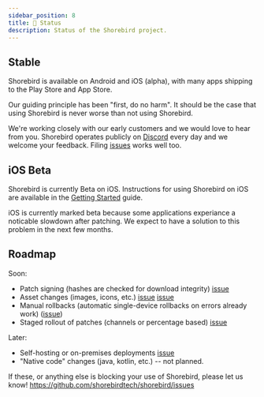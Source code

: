 ```yaml
---
sidebar_position: 8
title: 👷 Status
description: Status of the Shorebird project.
---
```


## Stable

Shorebird is available on Android and iOS (alpha), with many apps shipping
to the Play Store and App Store.

Our guiding principle has been "first, do no harm". It should be
the case that using Shorebird is never worse than not using Shorebird.

We're working closely with our early customers and we would love to hear from
you. Shorebird operates publicly on [Discord](https://discord.gg/shorebird)
every day and we welcome your feedback. Filing
[issues](https://github.com/shorebirdtech/shorebird/issues) works well too.

## iOS Beta

Shorebird is currently Beta on iOS. Instructions for using Shorebird on
iOS are available in the [Getting Started](/) guide.

iOS is currently marked beta because some applications experiance a noticable
slowdown after patching.  We expect to have a solution to this problem in the next few months.

## Roadmap

Soon:

- Patch signing (hashes are checked for download integrity) [issue](https://github.com/shorebirdtech/shorebird/issues/112)
- Asset changes (images, icons, etc.) [issue](https://github.com/shorebirdtech/shorebird/issues/318)
  [issue](https://github.com/shorebirdtech/shorebird/issues/1100)
- Manual rollbacks (automatic single-device rollbacks on errors already work) ([issue](https://github.com/shorebirdtech/shorebird/issues/126))
- Staged rollout of patches (channels or percentage based) [issue](https://github.com/shorebirdtech/shorebird/issues/110)

Later:

- Self-hosting or on-premises deployments [issue](https://github.com/shorebirdtech/shorebird/issues/485)
- "Native code" changes (java, kotlin, etc.) -- not planned.

If these, or anything else is blocking your use of Shorebird, please let us know!
https://github.com/shorebirdtech/shorebird/issues
